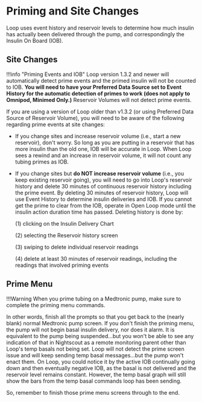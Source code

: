 # Priming and Site Changes

Loop uses event history and reservoir levels to determine how much insulin has actually been delivered through the pump, and correspondingly the Insulin On Board (IOB).

## Site Changes

!!!info "Priming Events and IOB" Loop version 1.3.2 and newer will automatically detect prime events and the primed insulin will not be counted to IOB.  **You will need to have your Preferred Data Source set to Event History for the automatic detection of primes to work (does not apply to Omnipod, Minimed Only.)**  Reservoir Volumes will not detect prime events.

If you are using a version of Loop older than v1.3.2 (or using Preferred Data Source of Reservoir Volume), you will need to be aware of the following regarding prime events at site changes:

* If you change sites and increase reservoir volume (i.e., start a new reservoir), don't worry. So long as you are putting in a reservoir that has more insulin than the old one, IOB will be accurate in Loop.  When Loop sees a rewind and an increase in reservoir volume, it will not count any tubing primes as IOB.

* If you change sites but **do NOT increase reservoir volume** (i.e., you keep existing reservoir going), you will need to go into Loop's reservoir history and delete 30 minutes of continuous reservoir history including the prime event.  By deleting 30 minutes of reservoir history, Loop will use Event History to determine insulin deliveries and IOB. If you cannot get the prime to clear from the IOB, operate in Open Loop mode until the insulin action duration time has passed.  Deleting history is done by:

    (1)  clicking on the Insulin Delivery Chart

    (2)  selecting the Reservoir history screen

    (3)  swiping to delete individual reservoir readings

    (4)  delete at least 30 minutes of reservoir readings, including the readings that involved priming events

## Prime Menu

!!!Warning When you prime tubing on a Medtronic pump, make sure to complete the priming menu commands.

In other words, finish all the prompts so that you get back to the (nearly blank) normal Medtronic pump screen.  If you don't finish the priming menu, the pump will not begin basal insulin delivery, nor does it alarm.  It is equivalent to the pump being suspended...but you won't be able to see any indication of that in Nightscout as a remote monitoring parent other than Loop's temp basals not being set.  Loop will not detect the prime screen issue and will keep sending temp basal messages...but the pump won't enact them.  On Loop, you could notice it by the active IOB continually going down and then eventually negative IOB, as the basal is not delivered and the reservoir level remains constant.  However, the temp basal graph will still show the bars from the temp basal commands loop has been sending.

So, remember to finish those prime menu screens through to the end.
